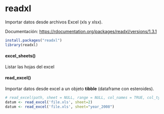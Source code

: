 # readxl

Importar datos desde archivos Excel (xls y xlsx).

Documentación: https://rdocumentation.org/packages/readxl/versions/1.3.1

```R
install.packages("readxl")
library(readxl)
```

#### excel_sheets()

Listar las hojas del excel

#### read_excel()

Importar datos desde excel a un objeto **tibble** (dataframe con esteroides).

```R
# read_excel(path, sheet = NULL, range = NULL, col_names = TRUE, col_types = NULL, n_max = Inf, ...)
datum <- read_excel('file.xls', sheet=2)
datum <- read_excel('file.xls', sheet="year_2008")
```